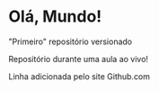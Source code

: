 # Olá, Mundo!
 "Primeiro" repositório versionado

Repositório durante uma aula ao vivo!

Linha adicionada pelo site Github.com

